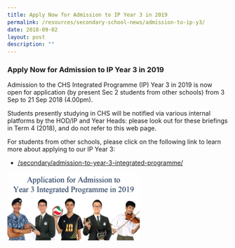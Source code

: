 ```yaml
---
title: Apply Now for Admission to IP Year 3 in 2019
permalink: /resources/secondary-school-news/admission-to-ip-y3/
date: 2018-09-02
layout: post
description: ""
---
```

### Apply Now for Admission to IP Year 3 in 2019

Admission to the CHS Integrated Programme (IP) Year 3 in 2019 is now open for application (by present Sec 2 students from other schools) from 3 Sep to 21 Sep 2018 (4.00pm). 

Students presently studying in CHS will be notified via various internal platforms by the HOD/IP and Year Heads: please look out for these briefings in Term 4 (2018), and do not refer to this web page.

For students from other schools, please click on the following link to learn more about applying to our IP Year 3:

*   [/secondary/admission-to-year-3-integrated-programme/](https://staging.d26k7rl81eo6rb.amplifyapp.com/prospective-students/admission-to-ip-year-3/)

<img src="/images/sn10.png" style="width:60%">